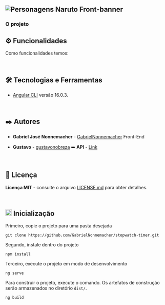 ![Personagens Naruto Front-banner](https://github.com/GabrielNonnemacher/Naruto-Characters/assets/87139289/7ada21f8-bd29-478d-b39e-f3c5c2852817)
-----

### O projeto

## ⚙️ Funcionalidades

Como funcionalidades temos:

<br/>

## 🛠️ Tecnologias e Ferramentas

* [Angular CLI](https://github.com/angular/angular-cli) versão 16.0.3.
  
<br/>

## ✒️ Autores

* **Gabriel José Nonnemacher** - [GabrielNonnemacher](https://github.com/GabrielNonnemacher) Front-End

* **Gustavo** - [gustavonobreza](https://github.com/gustavonobreza) ➡️ **API** - [Link](https://github.com/gustavonobreza/naruto-api)
<br/>

## 📄 Licença

**Licença MIT** - consulte o arquivo [LICENSE.md](https://github.com/GabrielNonnemacher/Naruto-Characters/blob/master/LICENSE) para obter detalhes.

<br/>

## <img height="20px" src="https://cdn-icons-png.flaticon.com/512/352/352163.png"> Inicialização

Primeiro, copie o projeto para uma pasta desejada
```
git clone https://github.com/GabrielNonnemacher/stopwatch-timer.git
```

Segundo, instale dentro do projeto
```
npm install
```

Terceiro, execute o projeto em modo de desenvolvimento
```
ng serve
```
Para construir o projeto, execute o comando. Os artefatos de construção serão armazenados no diretório `dist/`.
```
ng build
```

